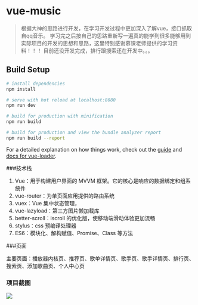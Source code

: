 # vue-music

> 根据大神的思路进行开发，在学习开发过程中更加深入了解vue，接口抓取自qq音乐。
> 学习完之后按自己的思路重新写一遍真的能学到很多能够用到实际项目的开发的思想和思路，这里特别感谢慕课老师提供的学习资料！！！
> 目前还没开发完成，排行跟搜索还在开发中。。。

## Build Setup

``` bash
# install dependencies
npm install

# serve with hot reload at localhost:8080
npm run dev

# build for production with minification
npm run build

# build for production and view the bundle analyzer report
npm run build --report
```

For a detailed explanation on how things work, check out the [guide](http://vuejs-templates.github.io/webpack/) and [docs for vue-loader](http://vuejs.github.io/vue-loader).


###技术栈
1. Vue：用于构建用户界面的 MVVM 框架。它的核心是响应的数据绑定和组系统件
2. vue-router：为单页面应用提供的路由系统
3. vuex：Vue 集中状态管理，
4. vue-lazyload：第三方图片懒加载库
5. better-scroll：iscroll 的优化版，使移动端滑动体验更加流畅
6. stylus：css 预编译处理器
7. ES6：模块化、解构赋值、Promise、Class 等方法

###页面

主要页面：播放器内核页、推荐页、歌单详情页、歌手页、歌手详情页、排行页、搜索页、添加歌曲页、个人中心页

### 项目截图
![](https://github.com/yufengji/vue-music/blob/master/static/images/home.jpg?raw=true)
